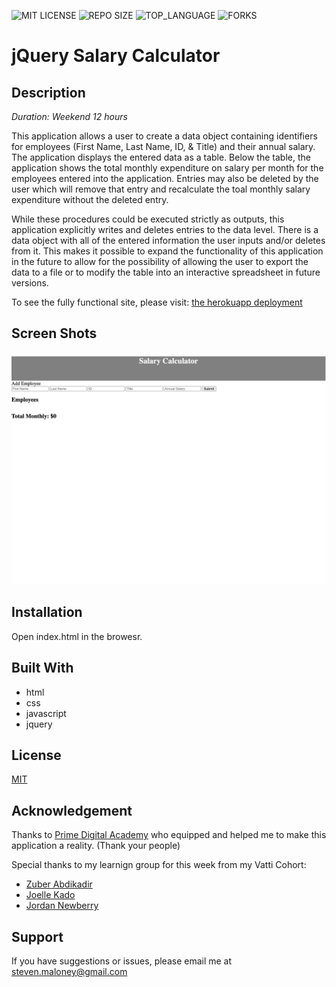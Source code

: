 ![MIT LICENSE](https://img.shields.io/github/license/sdeda1us/jquery-salary-calculator.svg?style=flat-square)
![REPO SIZE](https://img.shields.io/github/repo-size/sdeda1us/jquery-salary-calculator.svg?style=flat-square)
![TOP_LANGUAGE](https://img.shields.io/github/languages/top/sdeda1us/jquery-salary-calculator.svg?style=flat-square)
![FORKS](https://img.shields.io/github/forks/sdeda1us/jquery-salary-calculator.svg?style=social)

# jQuery Salary Calculator

## Description

_Duration: Weekend 12 hours_

This application allows a user to create a data object containing identifiers for employees (First Name, Last Name, ID, & Title) and their annual salary. The application displays the entered data as a table. Below the table, the application shows the total monthly expenditure on salary per month for the employees entered into the application. Entries may also be deleted by the user which will remove that entry and recalculate the toal monthly salary expenditure without the deleted entry.  

While these procedures could be executed strictly as outputs, this application explicitly writes and deletes entries to the data level. There is a data object with all of the entered information the user inputs and/or deletes from it. This makes it possible to expand the functionality of this application in the future to allow for the possibility of allowing the user to export the data to a file or to modify the table into an interactive spreadsheet in future versions.  

To see the fully functional site, please visit: [the herokuapp deployment](https://vast-beach-59962.herokuapp.com/)

## Screen Shots

![Application Initial State](initial_state.png)


## Installation

Open index.html in the browesr. 


## Built With

- html
- css
- javascript
- jquery

## License
[MIT](https://choosealicense.com/licenses/mit/)


## Acknowledgement
Thanks to [Prime Digital Academy](www.primeacademy.io) who equipped and helped me to make this application a reality. (Thank your people)

Special thanks to my learnign group for this week from my Vatti Cohort:
- [Zuber Abdikadir](https://github.com/zuberabdikadir)
- [Joelle Kado](https://www.linkedin.com/in/joellekado/)
- [Jordan Newberry](https://github.com/jordanNewberry21)

## Support
If you have suggestions or issues, please email me at [steven.maloney@gmail.com](mailto:steven.maloney@gmail.com)